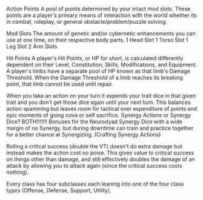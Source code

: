 Action Points
A pool of points determined by your intact mod slots. These points are a player's primary means of interaction with the world whether its in combat, roleplay, or general obstacle/problem/puzzle solving.

Mod Slots
The amount of genetic and/or cybernetic enhancements you can use at one time, on their respective body parts.
	1 Head Slot
	1 Torso Slot
	1 Leg Slot
	2 Arm Slots

Hit Points
A player's Hit Points, or HP for short, is calculated differently dependent on their Level, Constitution, Skills, Modifications, and Equipment. A player's limbs have a separate pool of HP known as that limb's Damage Threshold. When the Damage Threshold of a limb reaches its breaking point, that limb cannot be used until repair.

When you take an action on your turn it expends your trait dice in that given trait and you don't get those dice again until your next turn. This balances action spamming but leaves room for tactical over expenditure of points and epic moments of going nova or self sacrifice.
Synergy Actions or Synergy Dice? BOTH!!!!!!!
Bonuses for the Neurodyad
Synergy Dice with a wide margin of no Synergy, but during downtime can train and practice together for a better chance at Synergizing.
(Crafting Synergy Actions)

Rolling a critical success (double the VT) doesn't do extra damage but instead makes the action cost no poise. This gives value to critical success on things other than damage, and still effectively doubles the damage of an attack by allowing you to attack again (since the critical success costs nothing).

Every class has four subclasses each leaning into one of the four class types (Offense, Defense, Support, Utility).